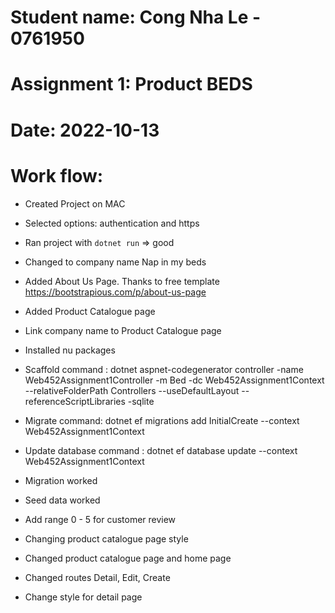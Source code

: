 # Student name: Cong Nha Le - 0761950

# Assignment 1: Product BEDS

# Date: 2022-10-13

# Work flow:

- Created Project on MAC

- Selected options: authentication and https

- Ran project with ```dotnet run``` => good

- Changed to company name Nap in my beds

- Added About Us Page. Thanks to free template https://bootstrapious.com/p/about-us-page

- Added Product Catalogue page

- Link company name to Product Catalogue page

- Installed nu packages

- Scaffold command : dotnet aspnet-codegenerator controller -name Web452Assignment1Controller -m Bed -dc Web452Assignment1Context --relativeFolderPath Controllers --useDefaultLayout --referenceScriptLibraries -sqlite

- Migrate command: dotnet ef migrations add InitialCreate --context Web452Assignment1Context

- Update database command : dotnet ef database update --context  Web452Assignment1Context

- Migration worked

- Seed data worked

- Add range 0 - 5 for customer review

- Changing product catalogue page style

- Changed product catalogue page and home page

- Changed routes Detail, Edit, Create

- Change style for detail page
